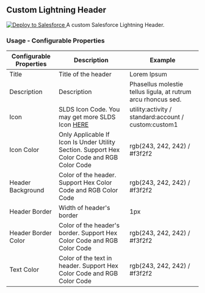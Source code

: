 ## Custom Lightning Header
<a href="https://githubsfdeploy.herokuapp.com?owner=xdf29&repo=XD_Custom_Lightning_Header_Project">
  <img alt="Deploy to Salesforce"
       src="https://raw.githubusercontent.com/afawcett/githubsfdeploy/master/src/main/webapp/resources/img/deploy.png">
</a>
A custom Salesforce Lightning Header.

### Usage - Configurable Properties

| Configurable Properties | Description | Example |
| ------ | ------ | ------- |
| Title | Title of the header | Lorem Ipsum   
| Description | Description | Phasellus molestie tellus ligula, at rutrum arcu rhoncus sed.
| Icon | SLDS Icon Code. You may get more SLDS Icon [HERE](https://www.lightningdesignsystem.com/icons/) | utility:activity / standard:account / custom:custom1
| Icon Color | Only Applicable If Icon Is Under Utility Section. Support Hex Color Code and RGB Color Code | rgb(243, 242, 242) / #f3f2f2
| Header Background | Color of the header. Support Hex Color Code and RGB Color Code | rgb(243, 242, 242) / #f3f2f2
| Header Border | Width of header's border | 1px
| Header Border Color | Color of the header's border. Support Hex Color Code and RGB Color Code  | rgb(243, 242, 242) / #f3f2f2
| Text Color | Color of the text in header. Support Hex Color Code and RGB Color Code  | rgb(243, 242, 242) / #f3f2f2